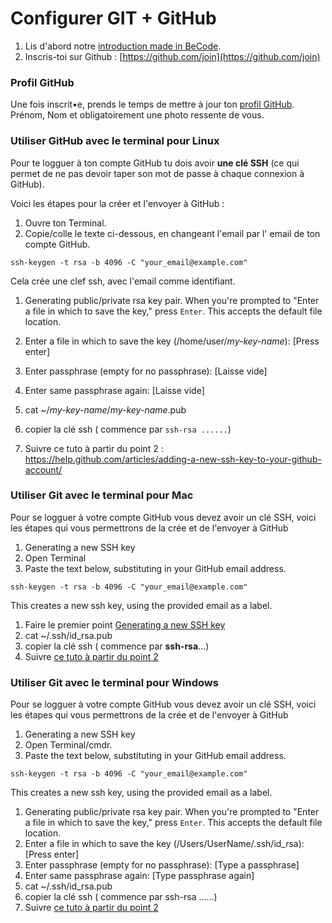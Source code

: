 # Configurer GIT + GitHub



1. Lis d'abord notre [introduction made in BeCode](https://github.com/becodeorg/BeCode/wiki/Git-&-Github).
2. Inscris-toi sur Github : [https://github.com/join](https://github.com/join)


### Profil GitHub

Une fois inscrit•e, prends le temps de mettre à jour ton [profil GitHub](https://github.com/settings/profile). Prénom, Nom et obligatoirement une photo ressente de vous.

### Utiliser GitHub avec le terminal pour **Linux**

Pour te logguer à ton compte GitHub tu dois avoir **une clé SSH** (ce qui permet de ne pas devoir taper son mot de passe à chaque connexion à GitHub). 

Voici les étapes pour la créer et l'envoyer à GitHub :

1. Ouvre ton Terminal.
1. Copie/colle le texte ci-dessous, en changeant l'email par l' email de ton compte GitHub.

```
ssh-keygen -t rsa -b 4096 -C "your_email@example.com"
```

Cela crée une clef ssh, avec l'email comme identifiant.

1. Generating public/private rsa key pair.
When you're prompted to "Enter a file in which to save the key," press `Enter`. This accepts the default file location.

1. Enter a file in which to save the key (/home/user/*my-key-name*): [Press enter]
1. Enter passphrase (empty for no passphrase): [Laisse vide]
1. Enter same passphrase again: [Laisse vide]
1. cat ~/*my-key-name*/*my-key-name*.pub
1. copier la clé ssh ( commence par `ssh-rsa ......`)
1. Suivre ce tuto à partir du point 2 : https://help.github.com/articles/adding-a-new-ssh-key-to-your-github-account/

### Utiliser Git avec le terminal pour **Mac**

Pour se logguer à votre compte GitHub vous devez avoir un clé SSH, voici les étapes qui vous permettrons de la crée et de l'envoyer à GitHub

1. Generating a new SSH key
1. Open Terminal
1. Paste the text below, substituting in your GitHub email address.

```
ssh-keygen -t rsa -b 4096 -C "your_email@example.com"
```

This creates a new ssh key, using the provided email as a label.

1. Faire le premier point [Generating a new SSH key](https://help.github.com/articles/generating-a-new-ssh-key-and-adding-it-to-the-ssh-agent/)
1. cat ~/.ssh/id_rsa.pub
1. copier la clé ssh ( commence par **ssh-rsa**...)
1. Suivre [ce tuto à partir du point 2](https://help.github.com/articles/adding-a-new-ssh-key-to-your-github-account/)

### Utiliser Git avec le terminal pour **Windows**

Pour se logguer à votre compte GitHub vous devez avoir un clé SSH, voici les étapes qui vous permettrons de la crée et de l'envoyer à GitHub

1. Generating a new SSH key
1. Open Terminal/cmdr.
1. Paste the text below, substituting in your GitHub email address.

```
ssh-keygen -t rsa -b 4096 -C "your_email@example.com"
```

This creates a new ssh key, using the provided email as a label.

1. Generating public/private rsa key pair.
When you're prompted to "Enter a file in which to save the key," press `Enter`. This accepts the default file location.
1. Enter a file in which to save the key (/Users/UserName/.ssh/id_rsa): [Press enter]
2. Enter passphrase (empty for no passphrase): [Type a passphrase]
1. Enter same passphrase again: [Type passphrase again]
1. cat ~/.ssh/id_rsa.pub
1. copier la clé ssh ( commence par ssh-rsa ......)
1. Suivre [ce tuto à partir du point 2](https://help.github.com/articles/adding-a-new-ssh-key-to-your-github-account/)

































